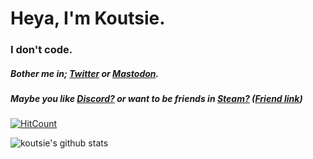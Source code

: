 # Heya, I'm Koutsie.

### I don't code.

##### Bother me in; [Twitter](https://twitter.com/notkoutsie) or [Mastodon](https://mastodon.technology/@koutsie).
##### Maybe you like [Discord?](https://dsc.bio/ko) or want to be friends in [Steam?](https://steamcommunity.com/id/koutsie/) ([Friend link](https://s.team/p/pvc-bmhq))

[![HitCount](http://hits.dwyl.com/koutsie/koutsie.svg)](http://hits.dwyl.com/koutsie/koutsie)

![koutsie's github stats](https://github-readme-stats.vercel.app/api?username=koutsie&show_icons=true&hide_border=true)

